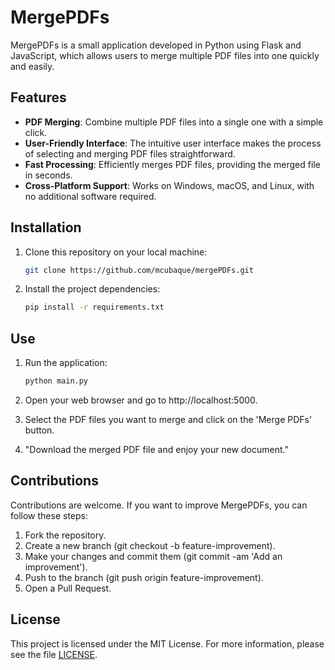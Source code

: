 # MergePDFs

MergePDFs is a small application developed in Python using Flask and JavaScript, which allows users to merge multiple PDF files into one quickly and easily.

## Features

- **PDF Merging**: Combine multiple PDF files into a single one with a simple click.
- **User-Friendly Interface**: The intuitive user interface makes the process of selecting and merging PDF files straightforward.
- **Fast Processing**: Efficiently merges PDF files, providing the merged file in seconds.
- **Cross-Platform Support**: Works on Windows, macOS, and Linux, with no additional software required.

## Installation

1. Clone this repository on your local machine:

   ```bash
   git clone https://github.com/mcubaque/mergePDFs.git

2. Install the project dependencies:

    ```bash
    pip install -r requirements.txt

## Use

1. Run the application:

    ```bash
    python main.py

2. Open your web browser and go to http://localhost:5000.

3. Select the PDF files you want to merge and click on the 'Merge PDFs' button.

4. "Download the merged PDF file and enjoy your new document."

## Contributions

Contributions are welcome. If you want to improve MergePDFs, you can follow these steps:

1. Fork the repository.
2. Create a new branch (git checkout -b feature-improvement).
3. Make your changes and commit them (git commit -am 'Add an improvement').
4. Push to the branch (git push origin feature-improvement).
5. Open a Pull Request.

## License

This project is licensed under the MIT License. For more information, please see the file [LICENSE](https://github.com/mcubaque/mergePDFs/blob/master/LICENSE.md).
